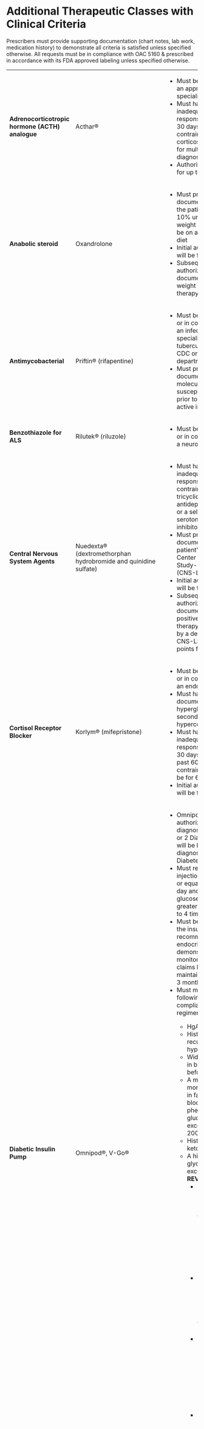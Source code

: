 # Additional Therapeutic Classes with Clinical Criteria

Prescribers must provide supporting documentation (chart notes, lab work, medication history) to demonstrate all criteria is satisfied unless specified otherwise. All requests must be in compliance with OAC 5160 & prescribed in accordance with its FDA approved labeling unless specified otherwise.

||||
| :--- | :--- | :--- |
| **Adrenocorticotropic hormone (ACTH) analogue** | Acthar® |  <ul><li>Must be prescribed by an appropriate specialist</li><li>Must have had an inadequate clinical response in the last 30 days or a contraindication to corticosteroid therapy for multiple sclerosis diagnosis</li><li>Authorizations will be for up to 28 days |
| **Anabolic steroid** | Oxandrolone | <ul><li>Must provide documentation that the patient has had ≥ 10% unintentional weight loss AND must be on a high protein diet</li><li>Initial authorizations will be for 30 days</li><li>Subsequent authorizations require documentation of weight gain with therapy |
| **Antimycobacterial** | Priftin® (rifapentine) | <ul><li>Must be prescribed by or in consultation with an infectious disease specialist, tuberculosis clinic, CDC or state health department</li><li> Must provide documentation of molecular susceptibility testing prior to initiation for an active infection |
| **Benzothiazole for ALS** | Rilutek® (riluzole) | <ul><li>Must be prescribed by or in consultation with a neurologist |
| **Central Nervous System Agents** | Nuedexta® (dextromethorphan hydrobromide and quinidine sulfate) | <ul><li>Must have had an inadequate clinical response or contraindication to a tricyclic antidepressant (TCA) or a selective serotonin reuptake inhibitor (SSRI)</li><li>Must provide documentation that patient's baseline Center for Neurologic Study-Lability Scale (CNS-LS) score>13</li><li>Initial authorizations will be for 84 days</li><li>Subsequent authorizations require documentation of a positive response to therapy as evidenced by a decrease in the CNS-LS score of ≥3 points from baseline |
| **Cortisol Receptor Blocker** | Korlym® (mifepristone) | <ul><li>Must be prescribed by or in consultation with an endocrinologist</li><li>Must have documented hyperglycemia secondary to hypercortisolism</li><li>Must have had an inadequate clinical response to at least 30 days within the past 60 days or a contraindication will be for 60 days</li><li>Initial authorizations will be for 60 days|
| **Diabetic Insulin Pump** | Omnipod®, V-Go® | <ul><li>Omnipod may be authorized for diagnoses of Type 1 or 2 Diabetes; V-Go will be limited to a diagnosis of Type 2 Diabetes</li><li>Must require insulin injections greater than or equal to 3 times a day and self-home glucose monitoring greater than or equal to 4 times a day</li><li> Must be adherent to the insulin therapy recommended by an endocrinologist as demonstrated by monitoring logs and claims history maintained for at least 3 months</li><li> Must meet ONE of the following criteria while compliant with insulin regimen:</li><ul><li>HgA1C>7%</li><li>History of recurrent hypoglycemia</li><li>Wide fluctuations in blood glucose before mealtime</li><li>A marked early morning increase in fasting bloodsugar (dawn phenomenon-glucose level exceeds 200mg/dL)</li><li>History of ketoacidosis</li><li>A history of severe glycemic excursions **REVIEW** <ul><li>Must be capable of managing the pump and that the desired improvement in metabolic conctrol can be achieved (or someone assisting the individual)</li><li>Must have completed a comprehensive diabetes education program within the previous 365 days</li><li>Must submit a letter or documentation indicating patient regularly works with a certified diabetes educator</li><li>Subsequent authorizations require documentation of objective evidence of improvement in control of diabetes relative to baseline |
| **Diarylquinoline Antimycobacterial** | Sirturo® (bedaq uiline) | <ul><li>Must be prescribed by an Infectious Disease specialist</li><li>Must provide documentation of ECG, liver enzymes and electrolytes level prior to authorization<ul><li>Initial authorizations will be for 14 days and limited to a quantity of 28 or 56 of the 100 mg tablets or a quantity of 140 or 280 of the 20 mg tablets<ul><li>Subsequent authorizations require documentation of an ECG obtained 2 weeks after initiation and another ECG about 10 weeks later. There must be documentation that the QT interval has been evaluated for continued drug therapy, recommended to be <500 milliseconds. The remaining 22 weeks of therapy limited to a quantity of 66 or 132 of the 100 mg tablets or a quantity of 330 or 660 of the 20 mg tablets. |
| **Duchenne Muscular Dystrophy Agents** | <ul><li>Amondys 45 (casimersen)</li><li>Exondys 51 (eteplirsen)</li><li>Viltepso (viltolarsen)</li><li>Vyondys 53 (golodirsen) | <ul><li>Must be prescribed by or in consultation with a neurologist or specialist in Duchenne Muscular Dystrophy</li><li>Must receive cocurrent cortcosteroids unless contraindicated or intolerant</li><li>Must provide documentation of genetic testing showing diagnosis with confirmed mutations amenable to exon skipping and the patient's weight</li><li>Must provide documentation of appropriate function tests including functional vital capacity (FVC), Brooke Upper Extemity Function score, or equivalent test that demonstrates treatment is likely to improve outcomes</li><li>Must provide documentation that drug will be administered at-home</li><li>Initial authorizations will be for 180 days</li><li>Subsequent authorizations will be for 180 days and requires documentation of appropriate function tests demonstrating clinical improvement or stabilization without deterioration |
| **Endocrine-Metabolic Analog** | Sandostatin®(octreotide) | <ul><li>Must be prescribed by or in consultation with an endocrinologist or oncologist</li><li>Must have a documented baseling IGF-I (somatomedin C) level above normal range for age (level should be re-evaluated at 180-day intervals)</li><li>Must not have had an adequate clinical response to surgery, radiation, bromocriptine mesylate OR surgical resection is not an option</li><li>Initial authorizations will be up to 90 days</li><li>Subsequent authorizations require documentation of clinical response |
| **Endocrine-Metabolic Analog** | Octrotide, Long-Acting Formulation (Sandostatin LAR) | <ul><li>Must be prescribed by or in consultation with an endocrinologist or oncologist</li><li>Must have previously treated with short-acting injection for at least 14 days with documented success</li><li>Initial authorizations will be for 180 days</li><li>Subsequent authorizations require documentation of clinical response |
| **Enzyme Replacement Therapy for GBA gene mutation disorder** | <ul><li>Cerezyme®(imiglucerase)</li><li>Elelyso®(taliglucerase alfa)</li><li>Vpriv®(velaglucerase alfa) | <ul><li>Must not be already receiving another enzyme therapy (e.g., Zavesca, Cerdelga)</li><li>Must have baseline, and at least annual, hemoglobin, platelet count, spleen volume and live volume tests/examination, DEXA scan |
| **GH Receptor Antagonist** | Somavert®(pegvisomant) | <ul><li>Must have had an inadequate clinical response or contraindication to other therapies</li><li>Must provide documentation of baseline LFTs</li><li>Initial authorizations will be for 180 days</li><li>Subsequent authorizations will be for 180 days and require documentation of LFTs |
| **Glucocorticoid** | Emflaza®(deflazacort) | <ul><li>Must be prescribed by or in consulation with a neurologist or specialist in Duchenne Muscular Dystrophy</li><li>Must have had an inadequate clinical response of at least 180 days or contraindication to prednisone</li><li>Must provide documentation of patients weight |
| **Glutarimide Immunomodulatory Agent | Thalomid®(thalidomide) | <ul><li>Patient and prescriber must be enrolled in the REMS program |
| **H-2 Antagonist** | Nizatidine | <ul><li>Must have had an inadequate clinical response to at least 30 days or a contraindication with one preferred drug in the past 90 days OR</li><li>Patient's condition is clinically unstable or was initiated in hospital to treat a GI bleed or other serious acute condition</li><li>Authorizations will be for 84 days unless diagnosis is duodenal ulcer |
| **Inhibitor of glucosylceramide synthase** | Zavesca®(miglustat) | <ul><li>Must be unable to recieve enzyme therapy due to an allergy, hypersensitivity, or poor venous access |
| **Inhibitor of glucosylceramide synthase** | Cerdelga™(eliglustat) | <ul><li>Must provide documentation of FDA-cleared test to evaluate cytochrome P450 enzyme (CYP)2D6 functionality and be determined not to be an ultra-rapid metabolizer</li><li>Must have baseline, and at least annual, hemoglobin level, platelet count, spleen volume and liver volume tests/examination </li><li>Subsequent authorizations require documentation of clinical response or stabilization |
| **Insulin-like Growth Factors** | Increlex®(mecasermin) | <ul><li>Must be prescribed by or in consultation with an endocrinologist</li><li>Must not have hypothyroidism or nutritional deficiencies or chronic treatment with pharmacological doses of anti-inflammatory corticosteroids</li><li>Subsequent authorizations require documentation of increase in height velocity |
| **IV Lock Therapy** | Ablysinol®(dehydrated alcohol) | <ul><li>Must have a history of catheter-related bloodstream infections caused by drug resistant pathogens for which there is not a suitable antibiotic lock agent (e.g., fungal)</li><li>Replacement of the catheter is not feasible</li><li>The patient is TPN dependent or on myelosuppressive chemotherapy</li><li>Pharmacy must prepare prefilled syringes of Ablysinol diluted to 70%</li><li>Subsequent authorization requires documentation of clinical response (i.e., absence of recurrence of CRBSI or clearing of established infection) |
| **Lipopeptide Antibacterials** | Cubicin®(daptomycin) | <ul><li>Authorizations will be up to 42 days as a continuation of therapy if initiated in the hospital |
| **Long-acting Benzodiazepine** | Xanax XR®(alprazolam, extended release) | <ul><li>Must have had an inadequate clinical response to other benzodiazepines or is transitioning from other benzodiazepines to alprazolam ER</li><li>Initial authorizations will be for 180 days</li><li>Subsequent authorizations will be for 180 days and requires documentation of clinical response |
| **Melatonin receptor agonist** | Hetlioz®(tasimelteon) | <ul><li>Must be prescribed by or in consultation with a physician who specializes in the treatment of sleep disorder</li><li>Initial and subsequent authorizations will be for 120 days |
| **Miscellaneous Endocrine and Metabolic Agents** | Carnitor®(levocarnitine) | <ul><li>Must have an inadequate clinical response to valproic acid in the past 180 days |
| **Monoclonal antibody** | Synagis®(palivizumab) | <ul><li>Must have a diagnosis of at least one of the following:<ul><li>**Prematurity** - infants born before 29 weeks, 0 day's gestations who are < 12 months of age at the start of RSV season</li><li>**Chronic Lung Disease** -<ul><li>Infants' gestation age < 32 weeks who are < 12 months of age and require >21% oxygen for at least the first 28 DAYS after birth </li><li>Infants born at < 32 weeks, 0 day's gestation who are ≥ 12 to < 24 months of age who required at least 28 days of >21% oxygen after birth and who continue to require supplemental oxygen, diuretics, or chronic systemic corticosteroid therapy within 6 months of the start of the second RSV season |
